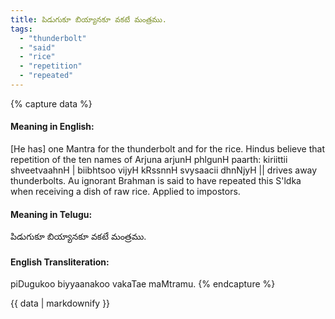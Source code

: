 ```yaml
---
title: పిడుగుకూ బియ్యానకూ వకటే మంత్రము.
tags:
  - "thunderbolt"
  - "said"
  - "rice"
  - "repetition"
  - "repeated"
---
```


{% capture data %}
#### Meaning in English:
[He has] one Mantra for the thunderbolt and for the rice.
Hindus believe that repetition of the ten names of Arjuna
arjunH phlgunH paarth: kiriittii shveetvaahnH |
biibhtsoo vijyH kRssnnH svysaacii dhnNjyH ||
drives away thunderbolts. Au ignorant Brahman is said to have repeated this S'ldka when receiving a dish of raw rice.
Applied to impostors.

#### Meaning in Telugu:
పిడుగుకూ బియ్యానకూ వకటే మంత్రము.

#### English Transliteration:
piDugukoo biyyaanakoo vakaTae maMtramu.
{% endcapture %}

<div class="notice">{{ data | markdownify }}</div>

